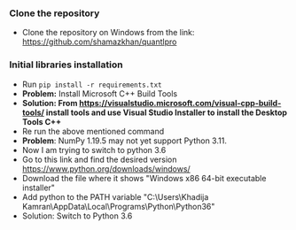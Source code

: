 ### Clone the repository
* Clone the repository on Windows from the link: https://github.com/shamazkhan/quantlpro

### Initial libraries installation
* Run `pip install -r requirements.txt`
* **Problem:** Install Microsoft C++ Build Tools
* **Solution: From https://visualstudio.microsoft.com/visual-cpp-build-tools/ install tools and use Visual Studio Installer to install the Desktop Tools C++**
* Re run the above mentioned command
* **Problem**: NumPy 1.19.5 may not yet support Python 3.11.
* Now I am trying to switch to python 3.6
* Go to this link and find the desired version https://www.python.org/downloads/windows/
* Download the file where it shows "Windows x86 64-bit executable installer"
* Add python to the PATH variable "C:\Users\Khadija Kamran\AppData\Local\Programs\Python\Python36"
* Solution: Switch to Python 3.6

